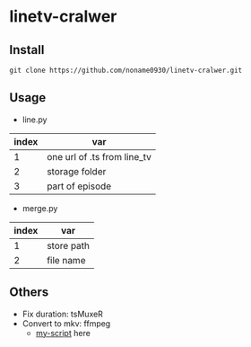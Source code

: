 # linetv-cralwer

## Install
```
git clone https://github.com/noname0930/linetv-cralwer.git
```

## Usage
- line.py

| index | var |
| ----- | ----- |
| 1 | one url of .ts from line_tv |
| 2 | storage folder |
| 3 | part of episode |
    
- merge.py

| index | var |
| ----- | ----- |
| 1 | store path |
| 2 | file name |

## Others
- Fix duration: tsMuxeR
- Convert to mkv: ffmpeg
    - [my-script](http://github.com/noname0930/my-scripts/) here
